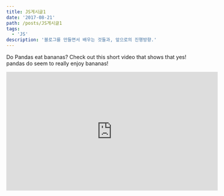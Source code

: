 ```yaml
---
title: JS게시글1
date: '2017-08-21'
path: /posts/JS게시글1
tags:
  - 'JS'
description: '블로그를 만들면서 배우는 것들과, 앞으로의 진행방향.'
---
```


Do Pandas eat bananas? Check out this short video that shows that yes! pandas do
seem to really enjoy bananas!

<iframe width="560" height="315" src="https://www.youtube.com/embed/4SZl1r2O_bY" frameborder="0" allowfullscreen></iframe>
